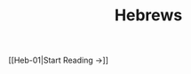 ﻿---
title: Hebrews
description: 
permalink: 
aliases:
  - Hebrews
tags: 
draft:
date:
---

[[Heb-01|Start Reading →]]

